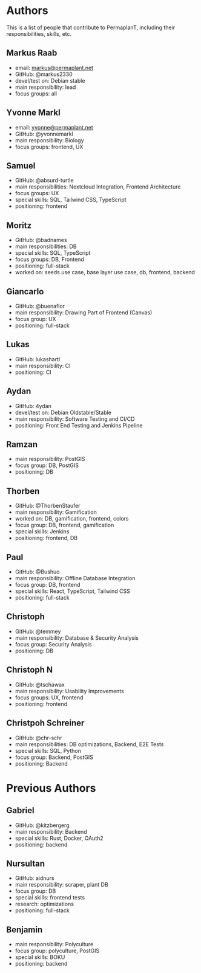 # Authors

This is a list of people that contribute to PermaplanT,
including their responsibilities, skills, etc.

## Markus Raab

- email: markus@permaplant.net
- GitHub: @markus2330
- devel/test on: Debian stable
- main responsibility: lead
- focus groups: all

## Yvonne Markl

- email: yvonne@permaplant.net
- GitHub: @yvonnemarkl
- main responsibility: Biology
- focus groups: frontend, UX

## Samuel

- GitHub: @absurd-turtle
- main responsibilities: Nextcloud Integration, Frontend Architecture
- focus groups: UX
- special skills: SQL, Tailwind CSS, TypeScript
- positioning: frontend

## Moritz

- GitHub: @badnames
- main responsibilities: DB
- special skills: SQL, TypeScript
- focus groups: DB, Frontend
- positioning: full-stack
- worked on: seeds use case, base layer use case, db, frontend, backend

## Giancarlo

- GitHub: @buenaflor
- main responsibility: Drawing Part of Frontend (Canvas)
- focus group: UX
- positioning: full-stack

## Lukas

- GitHub: lukashartl
- main responsibility: CI
- positioning: CI

## Aydan

- GitHub: 4ydan
- devel/test on: Debian Oldstable/Stable
- main responsibility: Software Testing and CI/CD
- positioning: Front End Testing and Jenkins Pipeline

## Ramzan

- main responsibility: PostGIS
- focus group: DB, PostGIS
- positioning: DB

## Thorben

- GitHub: @ThorbenStaufer
- main responsibility: Gamification
- worked on: DB, gamification, frontend, colors
- focus group: DB, frontend, gamification
- special skills: Jenkins
- positioning: frontend, DB

## Paul

- GitHub: @Bushuo
- main responsibility: Offline Database Integration
- focus group: DB, frontend
- special skills: React, TypeScript, Tailwind CSS
- positioning: full-stack

## Christoph

- GitHub: @temmey
- main responsibility: Database & Security Analysis
- focus group: Security Analysis
- positioning: DB

## Christoph N

- GitHub: @tschawax
- main responsibility: Usability Improvements
- focus groups: UX, frontend
- positioning: frontend

## Christpoh Schreiner

- GitHub: @chr-schr
- main responsibilities: DB optimizations, Backend, E2E Tests
- special skills: SQL, Python
- focus group: Backend, PostGIS
- positioning: Backend

# Previous Authors

## Gabriel

- GitHub: @kitzbergerg
- main responsibility: Backend
- special skills: Rust, Docker, OAuth2
- positioning: backend

## Nursultan

- GitHub: aidnurs
- main responsibility: scraper, plant DB
- focus group: DB
- special skills: frontend tests
- research: optimizations
- positioning: full-stack

## Benjamin

- main responsibility: Polyculture
- focus group: polyculture, PostGIS
- special skills: BOKU
- positioning: backend

